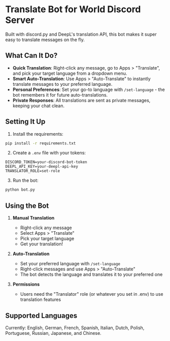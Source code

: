 # Translate Bot for World Discord Server

Built with discord.py and DeepL's translation API, this bot makes it super easy to translate messages on the fly.

## What Can It Do?

- **Quick Translation**: Right-click any message, go to Apps > "Translate", and pick your target language from a dropdown menu.
- **Smart Auto-Translation**: Use Apps > "Auto-Translate" to instantly translate messages to your preferred language.
- **Personal Preferences**: Set your go-to language with `/set-language` - the bot remembers it for future auto-translations.
- **Private Responses**: All translations are sent as private messages, keeping your chat clean.

## Setting It Up

1. Install the requirements:
```bash
pip install -r requirements.txt
```

2. Create a `.env` file with your tokens:
```
DISCORD_TOKEN=your-discord-bot-token
DEEPL_API_KEY=your-deepl-api-key
TRANSLATOR_ROLE=set-role
```

3. Run the bot:
```bash
python bot.py
```

## Using the Bot

1. **Manual Translation**
   - Right-click any message
   - Select Apps > "Translate"
   - Pick your target language
   - Get your translation!

2. **Auto-Translation**
   - Set your preferred language with `/set-language`
   - Right-click messages and use Apps > "Auto-Translate"
   - The bot detects the language and translates it to your preferred one

3. **Permissions**
   - Users need the "Translator" role (or whatever you set in .env) to use translation features

## Supported Languages
Currently: English, German, French, Spanish, Italian, Dutch, Polish, Portuguese, Russian, Japanese, and Chinese.
